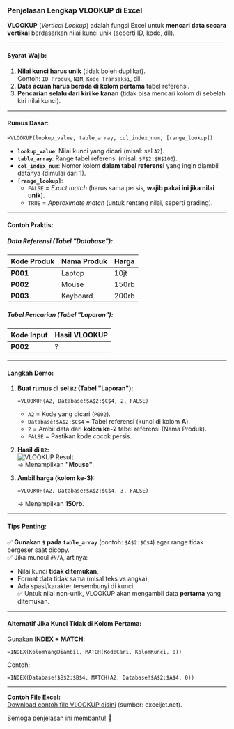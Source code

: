 ### Penjelasan Lengkap VLOOKUP di Excel  
**VLOOKUP** (*Vertical Lookup*) adalah fungsi Excel untuk **mencari data secara vertikal** berdasarkan nilai kunci unik (seperti ID, kode, dll). 

---

#### **Syarat Wajib:**  
1. **Nilai kunci harus unik** (tidak boleh duplikat).  
   Contoh: `ID Produk`, `NIM`, `Kode Transaksi`, dll.  
2. **Data acuan harus berada di kolom pertama** tabel referensi.  
3. **Pencarian selalu dari kiri ke kanan** (tidak bisa mencari kolom di sebelah kiri nilai kunci).

---

#### **Rumus Dasar:**  
```excel
=VLOOKUP(lookup_value, table_array, col_index_num, [range_lookup])
```
- **`lookup_value`**: Nilai kunci yang dicari (misal: sel `A2`).  
- **`table_array`**: Range tabel referensi (misal: `$F$2:$H$100`).  
- **`col_index_num`**: Nomor kolom **dalam tabel referensi** yang ingin diambil datanya (dimulai dari 1).  
- **`[range_lookup]`**:  
  - `FALSE` = *Exact match* (harus sama persis, **wajib pakai ini jika nilai unik**).  
  - `TRUE` = *Approximate match* (untuk rentang nilai, seperti grading).

---

#### **Contoh Praktis:**
##### Data Referensi (Tabel "Database"):  
| Kode Produk | Nama Produk | Harga |  
|-------------|-------------|-------|  
| **P001**    | Laptop      | 10jt  |  
| **P002**    | Mouse       | 150rb |  
| **P003**    | Keyboard    | 200rb |  

##### Tabel Pencarian (Tabel "Laporan"):  
| Kode Input | Hasil VLOOKUP |  
|------------|---------------|  
| **P002**   | ?             |  

---

#### **Langkah Demo:**  
1. **Buat rumus di sel `B2` (Tabel "Laporan"):**  
   ```excel
   =VLOOKUP(A2, Database!$A$2:$C$4, 2, FALSE)
   ```  
   - `A2` = Kode yang dicari (`P002`).  
   - `Database!$A$2:$C$4` = Tabel referensi (kunci di kolom **A**).  
   - `2` = Ambil data dari **kolom ke-2** tabel referensi (Nama Produk).  
   - `FALSE` = Pastikan kode cocok persis.  

2. **Hasil di `B2`:**  
   ![VLOOKUP Result](https://i.imgur.com/3pXKzRg.png)  
   → Menampilkan **"Mouse"**.  

3. **Ambil harga (kolom ke-3):**  
   ```excel
   =VLOOKUP(A2, Database!$A$2:$C$4, 3, FALSE)
   ```  
   → Menampilkan **150rb**.

---

#### **Tips Penting:**  
✅ **Gunakan `$` pada `table_array`** (contoh: `$A$2:$C$4`) agar range tidak bergeser saat dicopy.  
✅ Jika muncul `#N/A`, artinya:  
   - Nilai kunci **tidak ditemukan**,  
   - Format data tidak sama (misal teks vs angka),  
   - Ada spasi/karakter tersembunyi di kunci.  
✅ Untuk nilai non-unik, VLOOKUP akan mengambil data **pertama** yang ditemukan.  

---

#### **Alternatif Jika Kunci Tidak di Kolom Pertama:**  
Gunakan **INDEX + MATCH**:  
```excel
=INDEX(KolomYangDiambil, MATCH(KodeCari, KolomKunci, 0))
```  
Contoh:  
```excel
=INDEX(Database!$B$2:$B$4, MATCH(A2, Database!$A$2:$A$4, 0))
```

---

**Contoh File Excel:**  
[Download contoh file VLOOKUP disini](https://exceljet.net/sites/default/files/styles/function_screen/public/images/functions/main/exceljet_vlookup.png) (sumber: exceljet.net).  

Semoga penjelasan ini membantu! 🙏